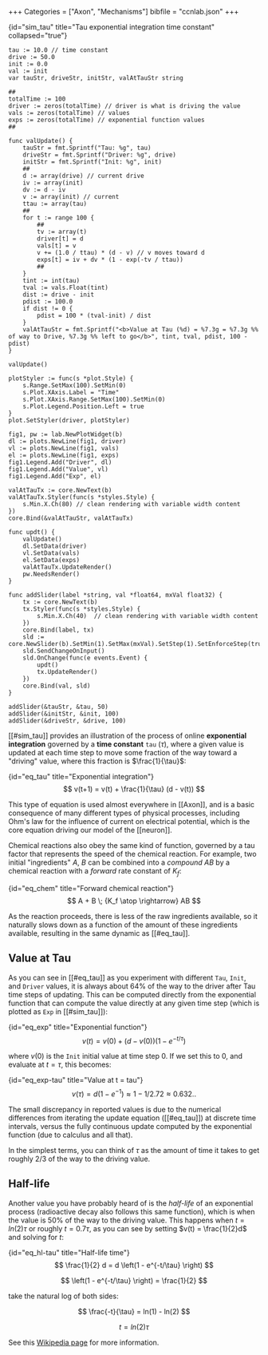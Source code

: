 +++
Categories = ["Axon", "Mechanisms"]
bibfile = "ccnlab.json"
+++

{id="sim_tau" title="Tau exponential integration time constant" collapsed="true"}
```Goal
tau := 10.0 // time constant
drive := 50.0
init := 0.0
val := init
var tauStr, driveStr, initStr, valAtTauStr string

##
totalTime := 100
driver := zeros(totalTime) // driver is what is driving the value
vals := zeros(totalTime) // values
exps := zeros(totalTime) // exponential function values
##

func valUpdate() {
    tauStr = fmt.Sprintf("Tau: %g", tau)
    driveStr = fmt.Sprintf("Driver: %g", drive)
    initStr = fmt.Sprintf("Init: %g", init)
    ##
    d := array(drive) // current drive
    iv := array(init)
    dv := d - iv
    v := array(init) // current
    ttau := array(tau)
    ##
    for t := range 100 {
        ##
        tv := array(t)
        driver[t] = d
        vals[t] = v
        v += (1.0 / ttau) * (d - v) // v moves toward d
        exps[t] = iv + dv * (1 - exp(-tv / ttau))
        ##
    }
    tint := int(tau)
    tval := vals.Float(tint)
    dist := drive - init
    pdist := 100.0
    if dist != 0 {
        pdist = 100 * (tval-init) / dist
    }
    valAtTauStr = fmt.Sprintf("<b>Value at Tau (%d) = %7.3g = %7.3g %% of way to Drive, %7.3g %% left to go</b>", tint, tval, pdist, 100 - pdist)
}

valUpdate()

plotStyler := func(s *plot.Style) {
    s.Range.SetMax(100).SetMin(0)
    s.Plot.XAxis.Label = "Time"
    s.Plot.XAxis.Range.SetMax(100).SetMin(0)
	s.Plot.Legend.Position.Left = true
}
plot.SetStyler(driver, plotStyler) 

fig1, pw := lab.NewPlotWidget(b)
dl := plots.NewLine(fig1, driver)
vl := plots.NewLine(fig1, vals)
el := plots.NewLine(fig1, exps)
fig1.Legend.Add("Driver", dl)
fig1.Legend.Add("Value", vl)
fig1.Legend.Add("Exp", el)

valAtTauTx := core.NewText(b)
valAtTauTx.Styler(func(s *styles.Style) {
    s.Min.X.Ch(80) // clean rendering with variable width content
})
core.Bind(&valAtTauStr, valAtTauTx)

func updt() {
    valUpdate()
    dl.SetData(driver)
    vl.SetData(vals)
    el.SetData(exps)
    valAtTauTx.UpdateRender()
    pw.NeedsRender()
}

func addSlider(label *string, val *float64, mxVal float32) {
    tx := core.NewText(b)
    tx.Styler(func(s *styles.Style) {
        s.Min.X.Ch(40)  // clean rendering with variable width content
    })
    core.Bind(label, tx)
	sld := core.NewSlider(b).SetMin(1).SetMax(mxVal).SetStep(1).SetEnforceStep(true)
	sld.SendChangeOnInput()
	sld.OnChange(func(e events.Event) {
		updt()
		tx.UpdateRender()
	})
	core.Bind(val, sld)
}

addSlider(&tauStr, &tau, 50)
addSlider(&initStr, &init, 100)
addSlider(&driveStr, &drive, 100)
```

[[#sim_tau]] provides an illustration of the process of online **exponential integration** governed by a **time constant** `tau` ($\tau$), where a given value is updated at each time step to move some fraction of the way toward a "driving" value, where this fraction is $\frac{1}{\tau}$:

{id="eq_tau" title="Exponential integration"}
$$
v(t+1) = v(t) + \frac{1}{\tau} (d - v(t))
$$

This type of equation is used almost everywhere in [[Axon]], and is a basic consequence of many different types of physical processes, including Ohm's law for the influence of current on electrical potential, which is the core equation driving our model of the [[neuron]].

Chemical reactions also obey the same kind of function, governed by a tau factor that represents the speed of the chemical reaction. For example, two initial "ingredients" _A_, _B_ can be combined into a _compound_ _AB_ by a chemical reaction with a _forward_ rate constant of $K_f$:

{id="eq_chem" title="Forward chemical reaction"}
$$
A + B \; {K_f \atop \rightarrow} AB
$$

As the reaction proceeds, there is less of the raw ingredients available, so it naturally slows down as a function of the amount of these ingredients available, resulting in the same dynamic as [[#eq_tau]].

## Value at Tau

As you can see in [[#eq_tau]] as you experiment with different `Tau`, `Init`, and `Driver` values, it is always about 64% of the way to the driver after Tau time steps of updating. This can be computed directly from the exponential function that can compute the value directly at any given time step (which is plotted as `Exp` in [[#sim_tau]]):

{id="eq_exp" title="Exponential function"}
$$
v(t) = v(0) + (d - v(0)) \left(1 - e^{-t/\tau} \right)
$$

where $v(0)$ is the `Init` initial value at time step 0. If we set this to 0, and evaluate at $t=\tau$, this becomes:

{id="eq_exp-tau" title="Value at t = tau"}
$$
v(\tau) = d \left(1 - e^{-1} \right) \approx 1 - 1/2.72 \approx 0.632..
$$

The small discrepancy in reported values is due to the numerical differences from iterating the update equation ([[#eq_tau]]) at discrete time intervals, versus the fully continuous update computed by the exponential function (due to calculus and all that).

In the simplest terms, you can think of $\tau$ as the amount of time it takes to get roughly 2/3 of the way to the driving value.

## Half-life

Another value you have probably heard of is the _half-life_ of an exponential process (radioactive decay also follows this same function), which is when the value is 50% of the way to the driving value. This happens when $t = ln(2) \tau$ or roughly $t = 0.7 \tau$, as you can see by setting $v(t) = \frac{1}{2}d$ and solving for _t_:

{id="eq_hl-tau" title="Half-life time"}
$$
\frac{1}{2} d = d \left(1 - e^{-t/\tau} \right)
$$

$$
\left(1 - e^{-t/\tau} \right) = \frac{1}{2}
$$

take the natural log of both sides:

$$
\frac{-t}{\tau} = ln(1) - ln(2)
$$

$$
t = ln(2) \tau
$$

See this [Wikipedia page](https://en.wikipedia.org/wiki/Time_constant) for more information.
